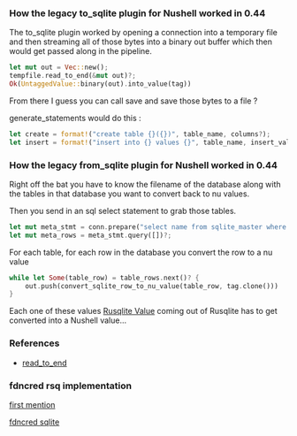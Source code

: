 
### How the legacy to_sqlite plugin for Nushell worked in 0.44

The to_sqlite plugin worked by opening a connection into a temporary file
and then streaming all of those bytes into a binary out buffer which then
would get passed along in the pipeline.  

```rust
let mut out = Vec::new();
tempfile.read_to_end(&mut out)?;
Ok(UntaggedValue::binary(out).into_value(tag))
```

From there I guess you can call save and save those bytes to a file ?

generate_statements would do this :

```rust
let create = format!("create table {}({})", table_name, columns?);
let insert = format!("insert into {} values {}", table_name, insert_values?);
```

### How the legacy from_sqlite plugin for Nushell worked in 0.44

Right off the bat you have to know the filename of the database along
with the tables in that database you want to convert back to nu values.

Then you send in an sql select statement to grab those tables.

```rust
let mut meta_stmt = conn.prepare("select name from sqlite_master where type='table'")?;
let mut meta_rows = meta_stmt.query([])?;
```

For each table, for each row in the database you convert the row to a nu value

```rust
while let Some(table_row) = table_rows.next()? {
    out.push(convert_sqlite_row_to_nu_value(table_row, tag.clone()))
}
```

Each one of these values
[Rusqlite Value](https://docs.rs/rusqlite/latest/rusqlite/types/enum.Value.html)
coming out of Rusqlite has to get converted into a Nushell value...

### References

* [read_to_end](https://doc.rust-lang.org/nightly/std/io/trait.Read.html#method.read_to_end)

### fdncred rsq implementation

[first mention](https://discord.com/channels/601130461678272522/855886335980994600/933116747630923776)

[fdncred sqlite](https://github.com/fdncred/rsq)
